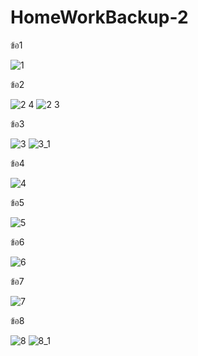 # HomeWorkBackup-2

ข้อ1

![1](https://user-images.githubusercontent.com/74999708/131469656-f208d7d3-6af6-4bf2-afc9-ff1e6b76ce93.png)


ข้อ2

![2 4](https://user-images.githubusercontent.com/74999708/131500311-db8e0fe0-ec29-4837-8950-ab3b0cb281f7.png)
![2 3](https://user-images.githubusercontent.com/74999708/131488665-62dfaa51-6105-4e60-be09-65b277c29c04.png)


ข้อ3

![3](https://user-images.githubusercontent.com/74999708/131469956-421b43b1-f561-4ff2-ac09-6a2ff5baec3d.png)
![3_1](https://user-images.githubusercontent.com/74999708/131469993-5421929e-ff07-471a-869b-0ec8ff3bb5bf.png)


ข้อ4

![4](https://user-images.githubusercontent.com/74999708/131470128-feac7237-4345-4bb2-b7db-7ea5515b9c33.png)


ข้อ5

![5](https://user-images.githubusercontent.com/74999708/131470194-96fd0786-5824-41c7-96d4-c079d3651d32.png)


ข้อ6

![6](https://user-images.githubusercontent.com/74999708/131470225-30ed8e74-d266-4b93-8393-845bad227622.png)


ข้อ7

![7](https://user-images.githubusercontent.com/74999708/131470260-502da208-a661-4111-9558-a148810aab95.png)


ข้อ8

![8](https://user-images.githubusercontent.com/74999708/131470287-d89ef41e-cdd7-459c-bd8a-49c985411376.png)
![8_1](https://user-images.githubusercontent.com/74999708/131470288-05d34227-59db-474d-82a0-efed9f02aa64.png)








